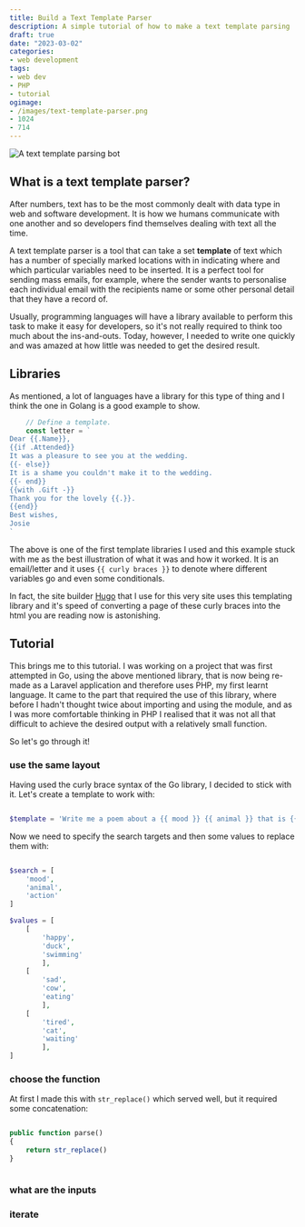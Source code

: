 ```yaml
---
title: Build a Text Template Parser
description: A simple tutorial of how to make a text template parsing 
draft: true
date: "2023-03-02"
categories:
- web development
tags:
- web dev
- PHP
- tutorial
ogimage:
- /images/text-template-parser.png
- 1024
- 714
---
```


![A text template parsing bot](/images/text-template-parser.png)

## What is a text template parser?

After numbers, text has to be the most commonly dealt with data type in web and software development. It is how we humans communicate with one another and so developers find themselves dealing with text all the time.

A text template parser is a tool that can take a set **template** of text which has a number of specially marked locations with in indicating where and which particular variables need to be inserted. It is a perfect tool for sending mass emails, for example, where the sender wants to personalise each individual email with the recipients name or some other personal detail that they have a record of.

Usually, programming languages will have a library available to perform this task to make it easy for developers, so it's not really required to think too much about the ins-and-outs. Today, however, I needed to write one quickly and was amazed at how little was needed to get the desired result.

## Libraries

As mentioned, a lot of languages have a library for this type of thing and I think the one in Golang is a good example to show.

```go
    // Define a template.
    const letter = `
Dear {{.Name}},
{{if .Attended}}
It was a pleasure to see you at the wedding.
{{- else}}
It is a shame you couldn't make it to the wedding.
{{- end}}
{{with .Gift -}}
Thank you for the lovely {{.}}.
{{end}}
Best wishes,
Josie
`
```

The above is one of the first template libraries I used and this example stuck with me as the best illustration of what it was and how it worked. It is an email/letter and it uses `{{ curly braces }}` to denote where different variables go and even some conditionals.

In fact, the site builder [Hugo](https://gohugo.io) that I use for this very site uses this templating library and it's speed of converting a page of these curly braces into the html you are reading now is astonishing.

## Tutorial

This brings me to this tutorial. I was working on a project that was first attempted in Go, using the above mentioned library, that is now being re-made as a Laravel application and therefore uses PHP, my first learnt language. It came to the part that required the use of this library, where before I hadn't thought twice about importing and using the module, and as I was more comfortable thinking in PHP I realised that it was not all that difficult to achieve the desired output with a relatively small function.

So let's go through it!

### use the same layout

Having used the curly brace syntax of the Go library, I decided to stick with it. Let's create a template to work with:

```php

$template = 'Write me a poem about a {{ mood }} {{ animal }} that is {{ action }}'

```

Now we need to specify the search targets and then some values to replace them with:

```php

$search = [
    'mood',
    'animal',
    'action'
]

$values = [
    [
        'happy',
        'duck',
        'swimming'
        ],
    [
        'sad',
        'cow',
        'eating'
        ],
    [
        'tired',
        'cat',
        'waiting'
        ],
]

```

### choose the function

At first I made this with `str_replace()` which served well, but it required some concatenation:

```php

public function parse() 
{
    return str_replace()
}



```

### what are the inputs



### iterate